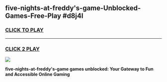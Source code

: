 
## five-nights-at-freddy's-game-Unblocked-Games-Free-Play #d8j4l
<h3>
<a href="https://us.freeplayer.one?title=five-nights-at-freddy's-game&ref=9M">CLICK TO PLAY</a></h3>
<hr>

<h3>
<a href="https://us.freeplayer.one?title=five-nights-at-freddy's-game&ref=9M">CLICK 2 PLAY</a>
  
</h3>

<a href="https://us.freeplayer.one?title=five-nights-at-freddy's-game&ref=9M"><img src="https://clearcache.store/games.png"></a>


**five-nights-at-freddy's-game games unblocked: Your Gateway to Fun and Accessible Online Gaming**
